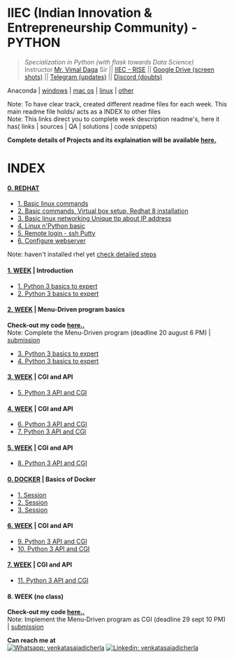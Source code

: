 # IIEC (Indian Innovation & Entrepreneurship Community) - PYTHON 
>  *Specialization in Python (with flask towards Data Science)*   
Instructor [Mr. Vimal Daga](https://www.linkedin.com/in/vimaldaga/) Sir || [IIEC - RISE](https://www.linkedin.com/company/iiec-rise/) || [Google Drive (screen shots)](https://drive.google.com/drive/folders/1RAJNUsdK2TWK94rrByaouXPkKDlR6-vb) || [Telegram (updates)](https://t.me/joinchat/AAAAAFepWVRLIsjqwCO6_w) || [Discord (doubts)](https://discord.com/channels/740913042413584425/741758894581350411)		


Anaconda | [windows](https://repo.anaconda.com/archive/Anaconda3-2020.07-Windows-x86_64.exe) | [mac os](https://repo.anaconda.com/archive/Anaconda3-2020.07-MacOSX-x86_64.pkg
) | [linux](https://repo.anaconda.com/archive/Anaconda3-2020.07-Linux-x86_64.sh
) | [other](https://www.anaconda.com/products/individual)
 
Note: To have clear track, created different readme files for each week. This main readme file holds/ acts as a INDEX to other files  
Note: This links direct you to complete week description readme's, here it has( links | sources | QA | solutions | code snippets)  

**Complete details of Projects and its explaination will be available [here.](https://github.com/AdicherlaVenkataSai/iiec-python/tree/master/projects)**

# INDEX
#### [0. REDHAT](https://github.com/AdicherlaVenkataSai/iiec-python/blob/master/redhat_readme.md)
-  [1. Basic linux commands ](https://youtu.be/8Q83qs2MAVA) 
-  [2. Basic commands, Virtual box setup, Redhat 8 installation](https://youtu.be/JBNvnINsswo) 
-  [3. Basic linux networking Unique tip about IP address](https://youtu.be/lpZysBJ2CRA)   
-  [4. Linux n'Python basic ](https://youtu.be/aPyJQVC6R9E) 
-  [5. Remote login - ssh Putty ](https://youtu.be/23u8LKt6uSw) 
-  [6. Configure webserver](https://youtu.be/nXJEe8WoBmg) 

Note: haven't installed rhel yet [check detailed steps](https://github.com/AdicherlaVenkataSai/iiec-python/edit/master/redhat_readme.md)

#### [1. WEEK](https://github.com/AdicherlaVenkataSai/iiec-python/blob/master/week1_readme.md) | Introduction
-  [1. Python 3 basics to expert](https://youtu.be/VW0PUBSxVxg)
-  [2. Python 3 basics to expert](https://youtu.be/Mk3HvO3YEl8)  

#### [2. WEEK](https://github.com/AdicherlaVenkataSai/iiec-python/blob/master/week2_readme.md) | Menu-Driven program basics  
**Check-out my code [here..](https://github.com/AdicherlaVenkataSai/iiec-python/blob/master/projects/1.%20Menu-Driven(commands%20based)/tau.py)**  
Note: Complete the Menu-Driven program (deadline 20 august 6 PM) | [submission](https://forms.gle/qprYM77twNRabGG98)
-  [3. Python 3 basics to expert](https://youtu.be/ElOJReuu60g)
-  [4. Python 3 basics to expert](https://youtu.be/2PjfpSgtuE8)  

#### [3. WEEK](https://github.com/AdicherlaVenkataSai/iiec-python/blob/master/week3_readme.md) | CGI and API
-  [5. Python 3 API and CGI](https://www.youtube.com/watch?v=vBUx9KZyoZM&feature=youtu.be)

#### [4. WEEK](https://github.com/AdicherlaVenkataSai/iiec-python/blob/master/week4_readme.md) | CGI and API
-  [6. Python 3 API and CGI](https://www.youtube.com/watch?v=XXddYlWr6p8&feature=youtu.be)
-  [7. Python 3 API and CGI](https://www.youtube.com/watch?v=osbBiyxTRHg&feature=youtu.be)


#### [5. WEEK](https://github.com/AdicherlaVenkataSai/iiec-python/blob/master/week5_readme.md) | CGI and API
-  [8. Python 3 API and CGI](https://www.youtube.com/watch?v=p-9unDfaZCo)

#### [0. DOCKER](https://github.com/AdicherlaVenkataSai/iiec-python/blob/master/docker_readme.md) | Basics of Docker
-  [1. Session](https://www.youtube.com/watch?v=-lpDRE3Fcj0&feature=youtu.be)
-  [2. Session](https://www.youtube.com/watch?v=YCIf4Aj7Uoc&feature=youtu.be)
-  [3. Session](https://www.youtube.com/watch?v=wmGgmaMmPEQ&feature=youtu.be)

#### [6. WEEK](https://github.com/AdicherlaVenkataSai/iiec-python/blob/master/week6_readme.md) | CGI and API
-  [9. Python 3 API and CGI](https://youtu.be/OFzbAn0IAfQ)
-  [10. Python 3 API and CGI](https://youtu.be/-3n3ifUDIh8)


#### [7. WEEK](https://github.com/AdicherlaVenkataSai/iiec-python/blob/master/week7_readme.md) | CGI and API
-  [11. Python 3 API and CGI](https://youtu.be/OFzbAn0IAfQ)

#### 8. WEEK (no class)     
**Check-out my code [here..]()**       
Note: Implement the Menu-Driven program as CGI (deadline 29 sept 10 PM) | [submission](https://bit.ly/pythontask2)

**Can reach me at**     
[![Whatsapp: venkatasaiadicherla](https://img.shields.io/badge/-venkatasaiadicherla-%2325D366.svg?&flat-square&logo=whatsapp&logoColor=white&link=https://wa.me/+918008527755)](https://wa.me/+918008527755)
[![Linkedin: venkatasaiadicherla](https://img.shields.io/badge/-venkatasaiadicherla-blue?style=flat-square&logo=Linkedin&logoColor=white&link=https://www.linkedin.com/in/adicherlavenkatasai/)](https://www.linkedin.com/in/adicherlavenkatasai/)





